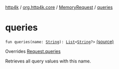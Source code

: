 [http4k](../../index.md) / [org.http4k.core](../index.md) / [MemoryRequest](index.md) / [queries](./queries.md)

# queries

`fun queries(name: `[`String`](https://kotlinlang.org/api/latest/jvm/stdlib/kotlin/-string/index.html)`): `[`List`](https://kotlinlang.org/api/latest/jvm/stdlib/kotlin.collections/-list/index.html)`<`[`String`](https://kotlinlang.org/api/latest/jvm/stdlib/kotlin/-string/index.html)`?>` [(source)](https://github.com/http4k/http4k/blob/master/http4k-core/src/main/kotlin/org/http4k/core/http.kt#L230)

Overrides [Request.queries](../-request/queries.md)

Retrieves all query values with this name.

